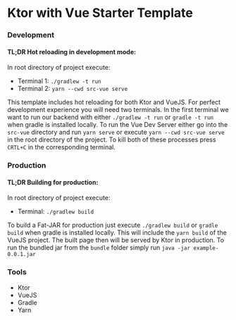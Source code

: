 # Ktor with Vue Starter Template

### Development


#### TL;DR Hot reloading in development mode:

In root directory of project execute:

- Terminal 1: `./gradlew -t run`
- Terminal 2: `yarn --cwd src-vue serve`


This template includes hot reloading for both Ktor and VueJS. For perfect development experience you will need two
terminals. In the first terminal we want to run our backend with either
`./gradlew -t run` or `gradle -t run` when gradle is installed locally. To run the Vue Dev Server either go into
the `src-vue` directory and run `yarn serve` or execute `yarn --cwd src-vue serve` in the root directory of the project.
To kill both of these processes press `CRTL+C` in the corresponding terminal.

### Production

#### TL;DR Building for production:

In root directory of project execute:

- Terminal: `./gradlew build`

To build a Fat-JAR for production just execute `./gradlew build` or `gradle build` when gradle is installed locally.
This will include the `yarn build` of the VueJS project. The built page then will be served by Ktor in production.
To run the bundled jar from the `bundle` folder simply run `java -jar example-0.0.1.jar`

### Tools

- Ktor
- VueJS
- Gradle
- Yarn
